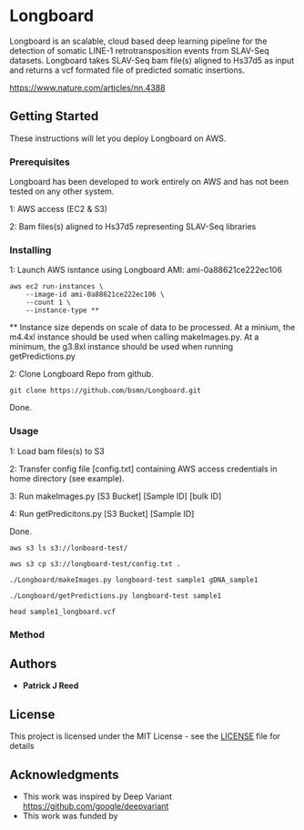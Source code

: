 # Longboard

Longboard is an scalable, cloud based deep learning pipeline for the detection of somatic LINE-1 retrotransposition events from SLAV-Seq datasets.  Longboard takes SLAV-Seq bam file(s) aligned to Hs37d5 as input and returns a vcf formated file of predicted somatic insertions. 

https://www.nature.com/articles/nn.4388

## Getting Started

These instructions will let you deploy Longboard on AWS.

### Prerequisites

Longboard has been developed to work entirely on AWS and has not been tested on any other system. 

1: AWS access (EC2 & S3)

2: Bam files(s) aligned to Hs37d5 representing SLAV-Seq libraries


### Installing

1: Launch AWS isntance using Longboard AMI: ami-0a88621ce222ec106

```
aws ec2 run-instances \
    --image-id ami-0a88621ce222ec106 \
    --count 1 \
    --instance-type **
```
** Instance size depends on scale of data to be processed. At a minium, the m4.4xl instance should be used when calling makeImages.py.  At a minimum, the g3.8xl instance should be used when running getPredictions.py 

2:  Clone Longboard Repo from github.

```
git clone https://github.com/bsmn/Longboard.git
```

Done.

### Usage

1: Load bam files(s) to S3

2: Transfer config file [config.txt] containing AWS access credentials in home directory (see example).

3: Run makeImages.py [S3 Bucket] [Sample ID] [bulk ID]

4: Run getPredicitons.py [S3 Bucket] [Sample ID]

Done.

```
aws s3 ls s3://lonboard-test/

aws s3 cp s3://longboard-test/config.txt .

./Longboard/makeImages.py longboard-test sample1 gDNA_sample1

./Longboard/getPredictions.py longboard-test sample1

head sample1_longboard.vcf

```
### Method



## Authors

* **Patrick J Reed**

## License

This project is licensed under the MIT License - see the [LICENSE](LICENSE) file for details

## Acknowledgments

* This work was inspired by Deep Variant https://github.com/google/deepvariant
* This work was funded by 
